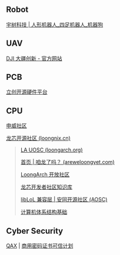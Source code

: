 
## Robot

[宇树科技 | 人形机器人_四足机器人_机器狗](https://www.unitree.com/cn)

## UAV

[DJI 大疆创新 - 官方网站](https://www.dji.com/cn)

## PCB

[立创开源硬件平台](https://oshwhub.com/)

## CPU

[申威社区](https://developer.wxiat.com/)

[龙芯开源社区 (loongnix.cn)](http://www.loongnix.cn/zh/)

> [LA UOSC (loongarch.org)](https://bbs.loongarch.org/)
>
> [首页 | 咱龙了吗？ (areweloongyet.com)](https://areweloongyet.com/)
>
> [LoongArch 开放社区](https://loongarch.dev/zh-cn/)
>
> [龙芯开发者社区知识库](https://wiki.whlug.cn/)
>
> [libLoL 兼容层 | 安同开源社区 (AOSC)](https://aosc.io/liblol)
>
> [计算机体系结构基础](https://foxsen.github.io/archbase/)

## Cyber Security

[QAX](https://en.qianxin.com/) | [商用密码证书可信计划](https://www.qianxin.com/ctp/index.html)